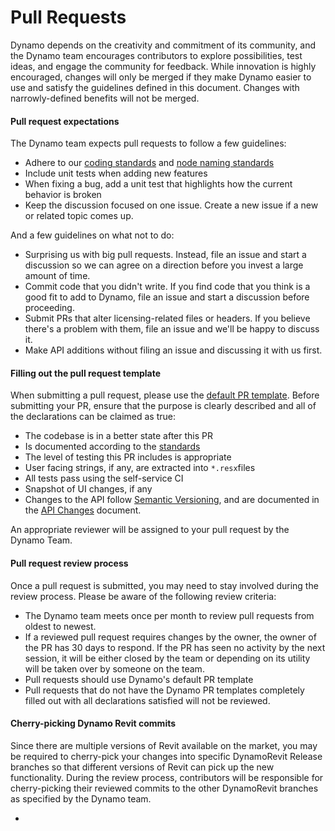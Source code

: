 # Pull Requests

Dynamo depends on the creativity and commitment of its community, and the Dynamo team encourages contributors to explore possibilities, test ideas, and engage the community for feedback. While innovation is highly encouraged, changes will only be merged if they make Dynamo easier to use and satisfy the guidelines defined in this document. Changes with narrowly-defined benefits will not be merged.

#### Pull request expectations <a href="#pull-request-expectations" id="pull-request-expectations"></a>

The Dynamo team expects pull requests to follow a few guidelines:

* Adhere to our [coding standards](https://github.com/DynamoDS/Dynamo/wiki/Coding-Standards) and [node naming standards](https://github.com/DynamoDS/Dynamo/wiki/Naming-Standards)
* Include unit tests when adding new features
* When fixing a bug, add a unit test that highlights how the current behavior is broken
* Keep the discussion focused on one issue. Create a new issue if a new or related topic comes up.

And a few guidelines on what not to do:

* Surprising us with big pull requests. Instead, file an issue and start a discussion so we can agree on a direction before you invest a large amount of time.
* Commit code that you didn't write. If you find code that you think is a good fit to add to Dynamo, file an issue and start a discussion before proceeding.
* Submit PRs that alter licensing-related files or headers. If you believe there's a problem with them, file an issue and we'll be happy to discuss it.
* Make API additions without filing an issue and discussing it with us first.

#### Filling out the pull request template <a href="#filling-out-the-pull-request-template" id="filling-out-the-pull-request-template"></a>

When submitting a pull request, please use the [default PR template](https://github.com/DynamoDS/Dynamo/blob/master/.github/PULL\_REQUEST\_TEMPLATE.md). Before submitting your PR, ensure that the purpose is clearly described and all of the declarations can be claimed as true:

* The codebase is in a better state after this PR
* Is documented according to the [standards](https://github.com/DynamoDS/Dynamo/wiki/Coding-Standards)
* The level of testing this PR includes is appropriate
* User facing strings, if any, are extracted into `*.resx`files
* All tests pass using the self-service CI
* Snapshot of UI changes, if any
* Changes to the API follow [Semantic Versioning](https://github.com/DynamoDS/Dynamo/wiki/Dynamo-Versions), and are documented in the [API Changes](https://github.com/DynamoDS/Dynamo/wiki/API-Changes) document.

An appropriate reviewer will be assigned to your pull request by the Dynamo Team.

#### Pull request review process <a href="#pull-request-review-process" id="pull-request-review-process"></a>

Once a pull request is submitted, you may need to stay involved during the review process. Please be aware of the following review criteria:

* The Dynamo team meets once per month to review pull requests from oldest to newest.
* If a reviewed pull request requires changes by the owner, the owner of the PR has 30 days to respond. If the PR has seen no activity by the next session, it will be either closed by the team or depending on its utility will be taken over by someone on the team.
* Pull requests should use Dynamo's default PR template
* Pull requests that do not have the Dynamo PR templates completely filled out with all declarations satisfied will not be reviewed.

#### Cherry-picking Dynamo Revit commits <a href="#cherry-picking-dynamo-revit-commits" id="cherry-picking-dynamo-revit-commits"></a>

Since there are multiple versions of Revit available on the market, you may be required to cherry-pick your changes into specific DynamoRevit Release branches so that different versions of Revit can pick up the new functionality. During the review process, contributors will be responsible for cherry-picking their reviewed commits to the other DynamoRevit branches as specified by the Dynamo team.

*
